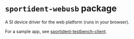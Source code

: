 # `sportident-webusb` package

A SI device driver for the web platform (runs in your browser).

For a sample app, see [sportident-testbench-client](../sportident-testbench-client/).
